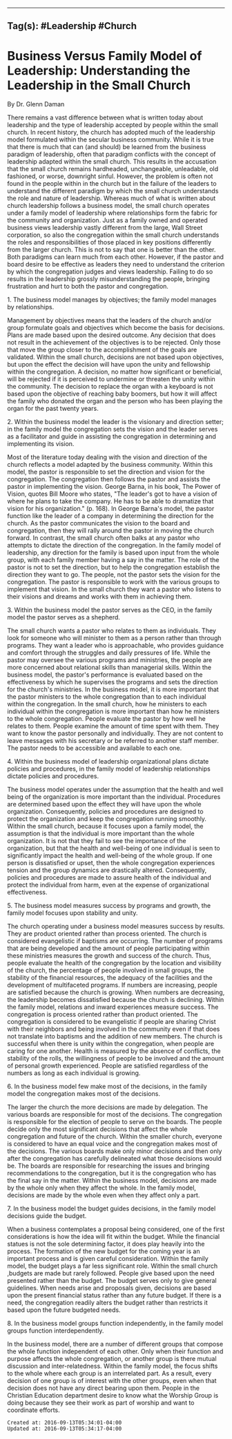 
---
Tag(s): #Leadership #Church
---

# Business Versus Family Model of Leadership: Understanding the Leadership in the Small Church

By Dr. Glenn Daman

There remains a vast difference between what is written today about leadership and the type of leadership accepted by people within the small church. In recent history, the church has adopted much of the leadership model formulated within the secular business community. While it is true that there is much that can (and should) be learned from the business paradigm of leadership, often that paradigm conflicts with the concept of leadership adapted within the small church. This results in the accusation that the small church remains hardheaded, unchangeable, unleadable, old fashioned, or worse, downright sinful. However, the problem is often not found in the people within in the church but in the failure of the leaders to understand the different paradigm by which the small church understands the role and nature of leadership. Whereas much of what is written about church leadership follows a business model, the small church operates under a family model of leadership where relationships form the fabric for the community and organization. Just as a family owned and operated business views leadership vastly different from the large, Wall Street corporation, so also the congregation within the small church understands the roles and responsibilities of those placed in key positions differently from the larger church. This is not to say that one is better than the other. Both paradigms can learn much from each other. However, if the pastor and board desire to be effective as leaders they need to understand the criterion by which the congregation judges and views leadership. Failing to do so results in the leadership grossly misunderstanding the people, bringing frustration and hurt to both the pastor and congregation.

1\. The business model manages by objectives; the family model manages by relationships.

Management by objectives means that the leaders of the church and/or group formulate goals and objectives which become the basis for decisions. Plans are made based upon the desired outcome. Any decision that does not result in the achievement of the objectives is to be rejected. Only those that move the group closer to the accomplishment of the goals are validated. Within the small church, decisions are not based upon objectives, but upon the effect the decision will have upon the unity and fellowship within the congregation. A decision, no matter how significant or beneficial, will be rejected if it is perceived to undermine or threaten the unity within the community. The decision to replace the organ with a keyboard is not based upon the objective of reaching baby boomers, but how it will affect the family who donated the organ and the person who has been playing the organ for the past twenty years.

2\. Within the business model the leader is the visionary and direction setter; in the family model the congregation sets the vision and the leader serves as a facilitator and guide in assisting the congregation in determining and implementing its vision.

Most of the literature today dealing with the vision and direction of the church reflects a model adapted by the business community. Within this model, the pastor is responsible to set the direction and vision for the congregation. The congregation then follows the pastor and assists the pastor in implementing the vision. George Barna, in his book, The Power of Vision, quotes Bill Moore who states, "The leader's got to have a vision of where he plans to take the company. He has to be able to dramatize that vision for his organization." (p. 168). In George Barna's model, the pastor function like the leader of a company in determining the direction for the church. As the pastor communicates the vision to the board and congregation, then they will rally around the pastor in moving the church forward. In contrast, the small church often balks at any pastor who attempts to dictate the direction of the congregation. In the family model of leadership, any direction for the family is based upon input from the whole group, with each family member having a say in the matter. The role of the pastor is not to set the direction, but to help the congregation establish the direction they want to go. The people, not the pastor sets the vision for the congregation. The pastor is responsible to work with the various groups to implement that vision. In the small church they want a pastor who listens to their visions and dreams and works with them in achieving them.

3\. Within the business model the pastor serves as the CEO, in the family model the pastor serves as a shepherd.

The small church wants a pastor who relates to them as individuals. They look for someone who will minister to them as a person rather than through programs. They want a leader who is approachable, who provides guidance and comfort through the struggles and daily pressures of life. While the pastor may oversee the various programs and ministries, the people are more concerned about relational skills than managerial skills. Within the business model, the pastor's performance is evaluated based on the effectiveness by which he supervises the programs and sets the direction for the church's ministries. In the business model, it is more important that the pastor ministers to the whole congregation than to each individual within the congregation. In the small church, how he ministers to each individual within the congregation is more important than how he ministers to the whole congregation. People evaluate the pastor by how well he relates to them. People examine the amount of time spent with them. They want to know the pastor personally and individually. They are not content to leave messages with his secretary or be referred to another staff member. The pastor needs to be accessible and available to each one.

4\. Within the business model of leadership organizational plans dictate policies and procedures, in the family model of leadership relationships dictate policies and procedures.

The business model operates under the assumption that the health and well being of the organization is more important than the individual. Procedures are determined based upon the effect they will have upon the whole organization. Consequently, policies and procedures are designed to protect the organization and keep the congregation running smoothly. Within the small church, because it focuses upon a family model, the assumption is that the individual is more important than the whole organization. It is not that they fail to see the importance of the organization, but that the health and well-being of one individual is seen to significantly impact the health and well-being of the whole group. If one person is dissatisfied or upset, then the whole congregation experiences tension and the group dynamics are drastically altered. Consequently, policies and procedures are made to assure health of the individual and protect the individual from harm, even at the expense of organizational effectiveness.

5\. The business model measures success by programs and growth, the family model focuses upon stability and unity.

The church operating under a business model measures success by results. They are product oriented rather than process oriented. The church is considered evangelistic if baptisms are occurring. The number of programs that are being developed and the amount of people participating within these ministries measures the growth and success of the church. Thus, people evaluate the health of the congregation by the location and visibility of the church, the percentage of people involved in small groups, the stability of the financial resources, the adequacy of the facilities and the development of multifaceted programs. If numbers are increasing, people are satisfied because the church is growing. When numbers are decreasing, the leadership becomes dissatisfied because the church is declining. Within the family model, relations and inward experiences measure success. The congregation is process oriented rather than product oriented. The congregation is considered to be evangelistic if people are sharing Christ with their neighbors and being involved in the community even if that does not translate into baptisms and the addition of new members. The church is successful when there is unity within the congregation, when people are caring for one another. Health is measured by the absence of conflicts, the stability of the rolls, the willingness of people to be involved and the amount of personal growth experienced. People are satisfied regardless of the numbers as long as each individual is growing.

6\. In the business model few make most of the decisions, in the family model the congregation makes most of the decisions.

The larger the church the more decisions are made by delegation. The various boards are responsible for most of the decisions. The congregation is responsible for the election of people to serve on the boards. The people decide only the most significant decisions that affect the whole congregation and future of the church. Within the smaller church, everyone is considered to have an equal voice and the congregation makes most of the decisions. The various boards make only minor decisions and then only after the congregation has carefully delineated what those decisions would be. The boards are responsible for researching the issues and bringing recommendations to the congregation, but it is the congregation who has the final say in the matter. Within the business model, decisions are made by the whole only when they affect the whole. In the family model, decisions are made by the whole even when they affect only a part.

7\. In the business model the budget guides decisions, in the family model decisions guide the budget.

When a business contemplates a proposal being considered, one of the first considerations is how the idea will fit within the budget. While the financial statues is not the sole determining factor, it does play heavily into the process. The formation of the new budget for the coming year is an important process and is given careful consideration. Within the family model, the budget plays a far less significant role. Within the small church ,budgets are made but rarely followed. People give based upon the need presented rather than the budget. The budget serves only to give general guidelines. When needs arise and proposals given, decisions are based upon the present financial status rather than any future budget. If there is a need, the congregation readily alters the budget rather than restricts it based upon the future budgeted needs.

8\. In the business model groups function independently, in the family model groups function interdependently.

In the business model, there are a number of different groups that compose the whole function independent of each other. Only when their function and purpose affects the whole congregation, or another group is there mutual discussion and inter-relatedness. Within the family model, the focus shifts to the whole where each group is an interrelated part. As a result, every decision of one group is of interest with the other groups, even when that decision does not have any direct bearing upon them. People in the Christian Education department desire to know what the Worship Group is doing because they see their work as part of worship and want to coordinate efforts.

    Created at: 2016-09-13T05:34:01-04:00
    Updated at: 2016-09-13T05:34:17-04:00

